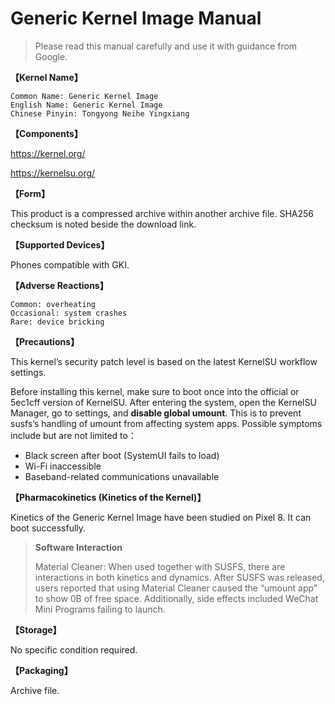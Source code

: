 # Generic Kernel Image Manual

> Please read this manual carefully and use it with guidance from Google.

**【Kernel Name】**

    Common Name: Generic Kernel Image
    English Name: Generic Kernel Image
    Chinese Pinyin: Tongyong Neihe Yingxiang

**【Components】**

https://kernel.org/

https://kernelsu.org/

**【Form】**

This product is a compressed archive within another archive file. SHA256 checksum is noted beside the download link.

**【Supported Devices】**

Phones compatible with GKI.

**【Adverse Reactions】**

    Common: overheating
    Occasional: system crashes
    Rare: device bricking

**【Precautions】**

This kernel’s security patch level is based on the latest KernelSU workflow settings.

Before installing this kernel, make sure to boot once into the official or 5ec1cff version of KernelSU. After entering the system, open the KernelSU Manager, go to settings, and **disable global umount**. This is to prevent susfs’s handling of umount from affecting system apps. Possible symptoms include but are not limited to：

- Black screen after boot (SystemUI fails to load)
- Wi-Fi inaccessible
- Baseband-related communications unavailable

**【Pharmacokinetics (Kinetics of the Kernel)】**

Kinetics of the Generic Kernel Image have been studied on Pixel 8. It can boot successfully.

> **Software Interaction**
>
> Material Cleaner: When used together with SUSFS, there are interactions in both kinetics and dynamics. After SUSFS was released, users reported that using Material Cleaner caused the “umount app” to show 0B of free space. Additionally, side effects included WeChat Mini Programs failing to launch.

**【Storage】**

No specific condition required.

**【Packaging】**

Archive file.
